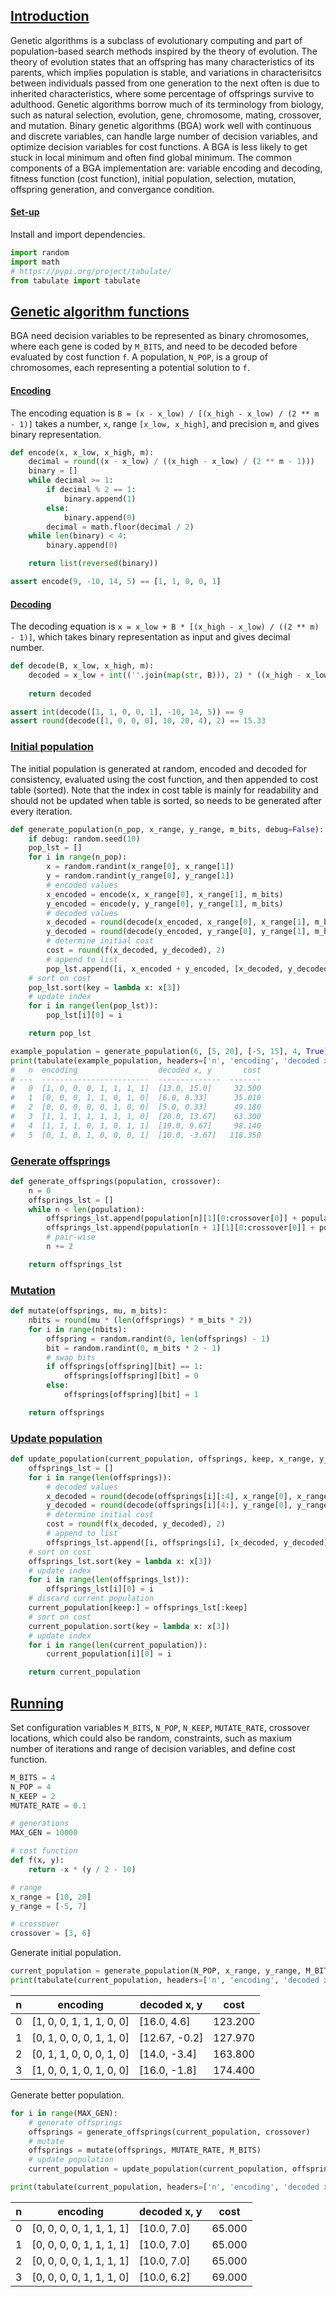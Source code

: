 <!--
    Genetic Algorithm Optimization in Python
    Michael Sjöberg
    Aug 27, 2022
-->

## <a name="1" class="anchor"></a> [Introduction](#1)

Genetic algorithms is a subclass of evolutionary computing and part of population-based search methods inspired by the theory of evolution. The theory of evolution states that an offspring has many characteristics of its parents, which implies population is stable, and variations in characterisitcs between individuals passed from one generation to the next often is due to inherited characteristics, where some percentage of offsprings survive to adulthood. Genetic algorithms borrow much of its terminology from biology, such as natural selection, evolution, gene, chromosome, mating, crossover, and mutation. Binary genetic algorithms (BGA) work well with continuous and discrete variables, can handle large number of decision variables, and optimize decision variables for cost functions. A BGA is less likely to get stuck in local minimum and often find global minimum. The common components of a BGA implementation are: variable encoding and decoding, fitness function (cost function), initial population, selection, mutation, offspring generation, and convergance condition.

#### <a name="1.1" class="anchor"></a> [Set-up](#1.1)

Install and import dependencies.

```python
import random
import math
# https://pypi.org/project/tabulate/
from tabulate import tabulate
```

## <a name="2" class="anchor"></a> [Genetic algorithm functions](#2)

BGA need decision variables to be represented as binary chromosomes, where each gene is coded by `M_BITS`, and need to be decoded before evaluated by cost function `f`. A population, `N_POP`, is a group of chromosomes, each representing a potential solution to `f`.

#### <a name="2.1.1" class="anchor"></a> [Encoding](#2.1.1)

The encoding equation is `B = (x - x_low) / [(x_high - x_low) / (2 ** m - 1)]` takes a number, `x`, range `[x_low, x_high]`, and precision `m`, and gives binary representation.

```python
def encode(x, x_low, x_high, m):
    decimal = round((x - x_low) / ((x_high - x_low) / (2 ** m - 1)))
    binary = []
    while decimal >= 1:
        if decimal % 2 == 1:
            binary.append(1)
        else:
            binary.append(0)
        decimal = math.floor(decimal / 2)
    while len(binary) < 4:
        binary.append(0)

    return list(reversed(binary))
```

```python
assert encode(9, -10, 14, 5) == [1, 1, 0, 0, 1]
```

#### <a name="2.1.2" class="anchor"></a> [Decoding](#2.1.2)

The decoding equation is `x = x_low + B * [(x_high - x_low) / ((2 ** m) - 1)]`, which takes binary representation as input and gives decimal number.

```python
def decode(B, x_low, x_high, m):
    decoded = x_low + int((''.join(map(str, B))), 2) * ((x_high - x_low) / ((2 ** m) - 1))
    
    return decoded
```

```python
assert int(decode([1, 1, 0, 0, 1], -10, 14, 5)) == 9
assert round(decode([1, 0, 0, 0], 10, 20, 4), 2) == 15.33
```

### <a name="2.2" class="anchor"></a> [Initial population](#2.2)

The initial population is generated at random, encoded and decoded for consistency, evaluated using the cost function, and then appended to cost table (sorted). Note that the index in cost table is mainly for readability and should not be updated when table is sorted, so needs to be generated after every iteration.

```python
def generate_population(n_pop, x_range, y_range, m_bits, debug=False):
    if debug: random.seed(10)
    pop_lst = []
    for i in range(n_pop):
        x = random.randint(x_range[0], x_range[1])
        y = random.randint(y_range[0], y_range[1])
        # encoded values
        x_encoded = encode(x, x_range[0], x_range[1], m_bits)
        y_encoded = encode(y, y_range[0], y_range[1], m_bits)
        # decoded values
        x_decoded = round(decode(x_encoded, x_range[0], x_range[1], m_bits), 2)
        y_decoded = round(decode(y_encoded, y_range[0], y_range[1], m_bits), 2)
        # determine initial cost
        cost = round(f(x_decoded, y_decoded), 2)
        # append to list
        pop_lst.append([i, x_encoded + y_encoded, [x_decoded, y_decoded], cost])
    # sort on cost
    pop_lst.sort(key = lambda x: x[3])
    # update index
    for i in range(len(pop_lst)):
        pop_lst[i][0] = i

    return pop_lst
```

```python
example_population = generate_population(6, [5, 20], [-5, 15], 4, True)
print(tabulate(example_population, headers=['n', 'encoding', 'decoded x, y', 'cost'], floatfmt=".3f", tablefmt="simple"), end="\n\n")
#   n  encoding                  decoded x, y       cost
# ---  ------------------------  --------------  -------
#   0  [1, 0, 0, 0, 1, 1, 1, 1]  [13.0, 15.0]     32.500
#   1  [0, 0, 0, 1, 1, 0, 1, 0]  [6.0, 8.33]      35.010
#   2  [0, 0, 0, 0, 0, 1, 0, 0]  [5.0, 0.33]      49.180
#   3  [1, 1, 1, 1, 1, 1, 1, 0]  [20.0, 13.67]    63.300
#   4  [1, 1, 1, 0, 1, 0, 1, 1]  [19.0, 9.67]     98.140
#   5  [0, 1, 0, 1, 0, 0, 0, 1]  [10.0, -3.67]   118.350
```

### <a name="2.3" class="anchor"></a> [Generate offsprings](#2.3)

```python
def generate_offsprings(population, crossover):
    n = 0
    offsprings_lst = []
    while n < len(population):
        offsprings_lst.append(population[n][1][0:crossover[0]] + population[n + 1][1][crossover[0]:crossover[1]] + population[n][1][crossover[1]:])
        offsprings_lst.append(population[n + 1][1][0:crossover[0]] + population[n][1][crossover[0]:crossover[1]] + population[n + 1][1][crossover[1]:])
        # pair-wise
        n += 2

    return offsprings_lst
```

### <a name="2.4" class="anchor"></a> [Mutation](#2.4)

```python
def mutate(offsprings, mu, m_bits):
    nbits = round(mu * (len(offsprings) * m_bits * 2))
    for i in range(nbits):
        offspring = random.randint(0, len(offsprings) - 1)
        bit = random.randint(0, m_bits * 2 - 1)
        # swap bits
        if offsprings[offspring][bit] == 1:
            offsprings[offspring][bit] = 0
        else:
            offsprings[offspring][bit] = 1

    return offsprings
```

### <a name="2.5" class="anchor"></a> [Update population](#2.5)

```python
def update_population(current_population, offsprings, keep, x_range, y_range, m_bits):
    offsprings_lst = []
    for i in range(len(offsprings)):
        # decoded values
        x_decoded = round(decode(offsprings[i][:4], x_range[0], x_range[1], m_bits), 2)
        y_decoded = round(decode(offsprings[i][4:], y_range[0], y_range[1], m_bits), 2)
        # determine initial cost
        cost = round(f(x_decoded, y_decoded), 2)
        # append to list
        offsprings_lst.append([i, offsprings[i], [x_decoded, y_decoded], cost])
    # sort on cost
    offsprings_lst.sort(key = lambda x: x[3])
    # update index
    for i in range(len(offsprings_lst)):
        offsprings_lst[i][0] = i
    # discard current population
    current_population[keep:] = offsprings_lst[:keep]
    # sort on cost
    current_population.sort(key = lambda x: x[3])
    # update index
    for i in range(len(current_population)):
        current_population[i][0] = i

    return current_population
```

## <a name="3" class="anchor"></a> [Running](#3)

Set configuration variables `M_BITS`, `N_POP`, `N_KEEP`, `MUTATE_RATE`, crossover locations, which could also be random, constraints, such as maxium number of iterations and range of decision variables, and define cost function.

```python
M_BITS = 4
N_POP = 4
N_KEEP = 2
MUTATE_RATE = 0.1

# generations
MAX_GEN = 10000

# cost function
def f(x, y):
    return -x * (y / 2 - 10)

# range
x_range = [10, 20]
y_range = [-5, 7]

# crossover
crossover = [3, 6]
```

Generate initial population.

```python
current_population = generate_population(N_POP, x_range, y_range, M_BITS)
print(tabulate(current_population, headers=['n', 'encoding', 'decoded x, y', 'cost'], floatfmt=".3f", tablefmt="github"), end="\n\n")
```

|   n | encoding                 | decoded x, y   |    cost |
|-----|--------------------------|----------------|---------|
|   0 | [1, 0, 0, 1, 1, 1, 0, 0] | [16.0, 4.6]    | 123.200 |
|   1 | [0, 1, 0, 0, 0, 1, 1, 0] | [12.67, -0.2]  | 127.970 |
|   2 | [0, 1, 1, 0, 0, 0, 1, 0] | [14.0, -3.4]   | 163.800 |
|   3 | [1, 0, 0, 1, 0, 1, 0, 0] | [16.0, -1.8]   | 174.400 |

Generate better population.

```python
for i in range(MAX_GEN):
    # generate offsprings
    offsprings = generate_offsprings(current_population, crossover)
    # mutate
    offsprings = mutate(offsprings, MUTATE_RATE, M_BITS)
    # update population
    current_population = update_population(current_population, offsprings, N_KEEP, x_range, y_range, M_BITS)

print(tabulate(current_population, headers=['n', 'encoding', 'decoded x, y', 'cost'], floatfmt=".3f", tablefmt="github"), end="\n\n")
```

|   n | encoding                 | decoded x, y   |   cost |
|-----|--------------------------|----------------|--------|
|   0 | [0, 0, 0, 0, 1, 1, 1, 1] | [10.0, 7.0]    | 65.000 |
|   1 | [0, 0, 0, 0, 1, 1, 1, 1] | [10.0, 7.0]    | 65.000 |
|   2 | [0, 0, 0, 0, 1, 1, 1, 1] | [10.0, 7.0]    | 65.000 |
|   3 | [0, 0, 0, 0, 1, 1, 1, 0] | [10.0, 6.2]    | 69.000 |


